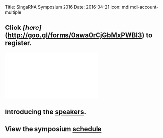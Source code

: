 Title: SingaRNA Symposium 2016
Date: 2016-04-21
icon: mdi mdi-account-multiple

## Click *[here]*(http://goo.gl/forms/0awa0rCjGbMxPWBI3) to register.

![flyer](singaRNA/SG-RNA_flyer.pdf)

## Introducing the [speakers](http://yeolab.github.io/singarna-2016-speaker-bios).

## View the symposium [schedule](http://anthonybourdainontour.com/) 

